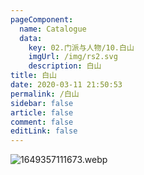 ```yaml
---
pageComponent: 
  name: Catalogue
  data: 
    key: 02.门派与人物/10.白山
    imgUrl: /img/rs2.svg
    description: 白山
title: 白山
date: 2020-03-11 21:50:53
permalink: /白山
sidebar: false
article: false
comment: false
editLink: false
---
```

![1649357111673.webp](http://pics.landcover100.com/pics///624f313c29f2c.webp)


